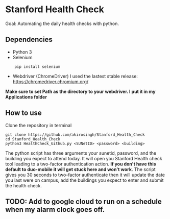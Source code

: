 # Stanford Health Check

Goal: Automating the daily health checks with python.

## Dependencies

- Python 3
- Selenium
```
    pip install selenium
```
- Webdriver (ChromeDriver)
I used the lastest stable release: https://chromedriver.chromium.org/

**Make sure to set Path as the directory to your webdriver. I put it in my Applications folder**

## How to use

Clone the repository in terminal
```
git clone https://github.com/akirosingh/Stanford_Health_Check
cd Stanford_Health_Check
python3 HealthCheck_Github.py <SUNetID> <password> <building>
```
The python script has three arguments your sunetid, password, and the building you expect to attend today. It will open you Stanford Health check tool leading to a two-factor authentication action. **If you don't have this default to duo-mobile it will get stuck here and won't work**. The script gives you 30 seconds to two-factor authenticate then it will update the date you last were on campus, add the buildings you expect to enter and submit the health check.

## TODO: Add to google cloud to run on a schedule when my alarm clock goes off.
